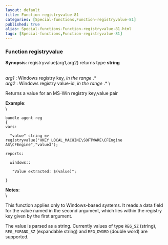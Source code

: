 ```yaml
---
layout: default
title: Function-registryvalue-81
categories: [Special-functions,Function-registryvalue-81]
published: true
alias: Special-functions-Function-registryvalue-81.html
tags: [Special-functions,Function-registryvalue-81]
---
```


### Function registryvalue

**Synopsis**: registryvalue(arg1,arg2) returns type **string**

\
 *arg1* : Windows registry key, *in the range* .\* \
 *arg2* : Windows registry value-id, *in the range* .\* \

Returns a value for an MS-Win registry key,value pair

**Example**:\
 \

~~~~ {.verbatim}
bundle agent reg
{
vars:

  "value" string => registryvalue("HKEY_LOCAL_MACHINE\SOFTWARE\CFEngine AS\CFEngine","value3");

reports:

  windows::

   "Value extracted: $(value)";

}
~~~~

**Notes**:\
 \

This function applies only to Windows-based systems. It reads a data
field for the value named in the second argument, which lies within the
registry key given by the first argument.

The value is parsed as a string. Currently values of type `REG_SZ`
(string), `REG_EXPAND_SZ` (expandable string) and `REG_DWORD` (double
word) are supported.
